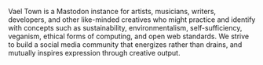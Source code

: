 Vael Town is a Mastodon instance for artists, musicians, writers, developers, and other like-minded creatives who might practice and identify with concepts such as sustainability, environmentalism, self-sufficiency, veganism, ethical forms of computing, and open web standards. We strive to build a social media community that energizes rather than drains, and mutually inspires expression through creative output.